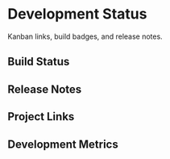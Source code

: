 # Development Status

Kanban links, build badges, and release notes.

## Build Status

## Release Notes

## Project Links

## Development Metrics